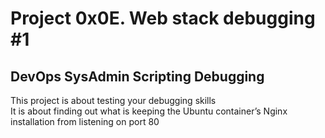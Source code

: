 # Project 0x0E. Web stack debugging #1
## DevOps SysAdmin Scripting Debugging
This project is about testing your debugging skills  
It is about finding out what is keeping the Ubuntu container’s Nginx installation from listening on port 80 
